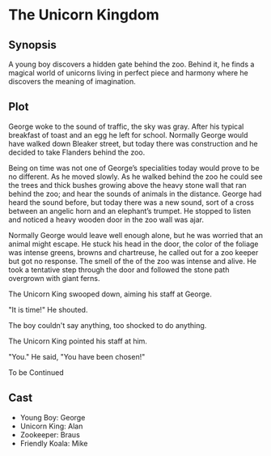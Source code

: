 # The Unicorn Kingdom

## Synopsis

A young boy discovers a hidden gate behind the zoo.
Behind it, he finds a magical world of unicorns living in perfect piece and harmony where he discovers the meaning of imagination.

## Plot

George woke to the sound of traffic, the sky was gray.
After his typical breakfast of toast and an egg he left for school.
Normally George would have walked down Bleaker street, but today there was construction and he decided to take Flanders behind the zoo.

Being on time was not one of George’s specialities today would prove to be no different.
As he moved slowly.
As he walked behind the zoo he could see the trees and thick bushes growing above the heavy stone wall that ran behind the zoo; and hear the sounds of animals in the distance.
George had heard the sound before, but today there was a new sound, sort of a cross between an angelic horn and an elephant’s trumpet.
He stopped to listen and noticed a heavy wooden door in the zoo wall was ajar.

Normally George would leave well enough alone, but he was worried that an animal might escape.
He stuck his head in the door, the color of the foliage was intense greens, browns and chartreuse, he called out for a zoo keeper but got no response.
The smell of the of the zoo was intense and alive.
He took a tentative step through the door and followed the stone path overgrown with giant ferns.

The Unicorn King swooped down, aiming his staff at George.

"It is time!" He shouted.

The boy couldn't say anything, too shocked to do anything.

The Unicorn King pointed his staff at him.

"You." He said, "You have been chosen!"

To be Continued

## Cast

* Young Boy: George
* Unicorn King: Alan
* Zookeeper: Braus
* Friendly Koala: Mike
